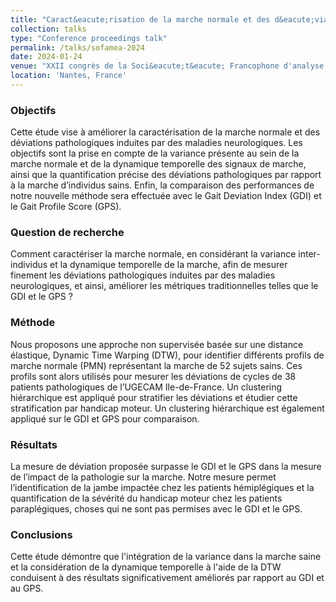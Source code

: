 ```yaml
---
title: "Caract&eacute;risation de la marche normale et des d&eacute;viations pathologiques dues aux maladies neurologiques : &eacute;tude comparative des mesures de d&eacute;viations de la marche"
collection: talks
type: "Conference proceedings talk"
permalink: /talks/sofamea-2024
date: 2024-01-24
venue: "XXII congrès de la Soci&eacute;t&eacute; Francophone d'analyse du mouvement chez l'enfant et l'adulte (SOFAMEA)"
location: 'Nantes, France'
---
```



### Objectifs 
Cette étude vise à améliorer la caractérisation de la marche normale et des déviations pathologiques induites par des maladies neurologiques. Les objectifs sont la prise en compte de la variance présente au sein de la marche normale et de la dynamique temporelle des signaux de marche, ainsi que la quantification précise des déviations pathologiques par rapport à la marche d’individus sains. Enfin, la comparaison des performances de notre nouvelle méthode sera effectuée avec le Gait Deviation Index (GDI) et le Gait Profile Score (GPS).

### Question de recherche 
Comment caractériser la marche normale, en considérant la variance inter-individus et la dynamique temporelle de la marche, afin de mesurer finement les déviations pathologiques induites par des maladies neurologiques, et ainsi, améliorer les métriques traditionnelles telles que le GDI et le GPS ?

### Méthode 
Nous proposons une approche non supervisée basée sur une distance élastique, Dynamic Time Warping (DTW), pour identifier différents profils de marche normale (PMN) représentant la marche de 52 sujets sains. Ces profils sont alors utilisés pour mesurer les déviations de cycles de 38 patients pathologiques de l’UGECAM Ile-de-France. Un clustering hiérarchique est appliqué pour stratifier les déviations et étudier cette stratification par handicap moteur. Un clustering hiérarchique est également appliqué sur le GDI et GPS pour comparaison.

### Résultats  
La mesure de déviation proposée surpasse le GDI et le GPS dans la mesure de l’impact de la pathologie sur la marche. Notre mesure permet l’identification de la jambe impactée chez les patients hémiplégiques et la quantification de la sévérité du handicap moteur chez les patients paraplégiques, choses qui ne sont pas permises avec le GDI et le GPS.

### Conclusions 
Cette étude démontre que l'intégration de la variance dans la marche saine et la considération de la dynamique temporelle à l'aide de la DTW conduisent à des résultats significativement améliorés par rapport au GDI et au GPS.
